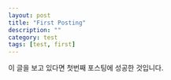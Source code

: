 ```yaml
---
layout: post
title: "First Posting"
description: ""
category: test
tags: [test, first]
---
```


이 글을 보고 있다면 첫번째 포스팅에 성공한 것입니다.
